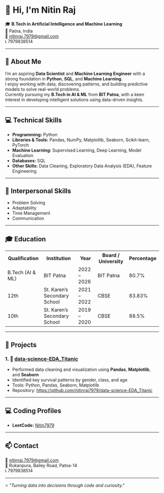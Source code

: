 # 👋 Hi, I'm Nitin Raj

🎓 **B.Tech in Artificial Intelligence and Machine Learning**  
📍 Patna, India  
📧 [nitinraj.7979@gmail.com](mailto:nitinraj.7979@gmail.com)  
📞 7979838514  

---

## 🧠 About Me
I’m an aspiring **Data Scientist** and **Machine Learning Engineer** with a strong foundation in **Python**, **SQL**, and **Machine Learning**.  
I enjoy working with data, discovering patterns, and building predictive models to solve real-world problems.  
Currently pursuing my **B.Tech in AI & ML** from **BIT Patna**, with a keen interest in developing intelligent solutions using data-driven insights.

---

## 💻 Technical Skills
- **Programming:** Python  
- **Libraries & Tools:** Pandas, NumPy, Matplotlib, Seaborn, Scikit-learn, PyTorch  
- **Machine Learning:** Supervised Learning, Deep Learning, Model Evaluation  
- **Databases:** SQL  
- **Other Skills:** Data Cleaning, Exploratory Data Analysis (EDA), Feature Engineering  

---

## 💬 Interpersonal Skills
- Problem Solving  
- Adaptability  
- Time Management  
- Communication  

---

<h2>🎓 Education</h2>

<table>
  <tr>
    <th>Qualification</th>
    <th>Institution</th>
    <th>Year</th>
    <th>Board / University</th>
    <th>Percentage</th>
  </tr>
  <tr>
    <td>B.Tech (AI & ML)</td>
    <td>BIT Patna</td>
    <td>2022 – 2026</td>
    <td>BIT Patna</td>
    <td>80.7%</td>
  </tr>
  <tr>
    <td>12th</td>
    <td>St. Karen’s Secondary School</td>
    <td>2021 – 2022</td>
    <td>CBSE</td>
    <td>83.83%</td>
  </tr>
  <tr>
    <td>10th</td>
    <td>St. Karen’s Secondary School</td>
    <td>2019 – 2020</td>
    <td>CBSE</td>
    <td>88.5%</td>
  </tr>
</table>


---

## 📂 Projects

### 1. 🧹 [data-science-EDA_Titanic](https://nitinraj7979.github.io/data-science-EDA_Titanic/)
- Performed data cleaning and visualization using **Pandas**, **Matplotlib**, and **Seaborn**  
- Identified key survival patterns by gender, class, and age  
- Tools: Python, Pandas, Seaborn, Matplotlib  
- Repository: https://github.com/nitinraj7979/data-science-EDA_Titanic

---

## 💻 Coding Profiles
- **LeetCode:** [Nitin7979](https://leetcode.com/u/Nitin7979/)  

---

## 📫 Contact
📧 [nitinraj.7979@gmail.com](mailto:nitinraj.7979@gmail.com)  
📍 Rukanpura, Bailey Road, Patna-14  
📞 7979838514  

---

⭐ *"Turning data into decisions through code and curiosity."*
